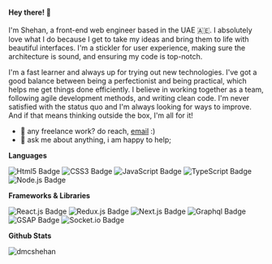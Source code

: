 #### Hey there! 👋

<p>I'm Shehan, a front-end web engineer based in the UAE 🇦🇪. I absolutely love what I do because I get to take my ideas and bring them to life with beautiful interfaces. I'm a stickler for user experience, making sure the architecture is sound, and ensuring my code is top-notch.</p>

<p>I'm a fast learner and always up for trying out new technologies. I've got a good balance between being a perfectionist and being practical, which helps me get things done efficiently. I believe in working together as a team, following agile development methods, and writing clean code. I'm never satisfied with the status quo and I'm always looking for ways to improve. And if that means thinking outside the box, I'm all for it!</p>

- 💼 any freelance work? do reach, [email](mailto:dmcshehan@outlook.com) :)
- 💬 ask me about anything, i am happy to help;



 **Languages**

<img src="https://img.shields.io/badge/Html-E34F26?style=for-the-badge&logo=html5&logoColor=white" alt="Html5 Badge"/> <img src="https://img.shields.io/badge/css-1572B6?style=for-the-badge&logo=css3&logoColor=white" alt="CSS3 Badge"/> <img src="https://img.shields.io/badge/javascript-F7DF1E?style=for-the-badge&logo=javascript&logoColor=black" alt="JavaScript Badge"/> <img src="https://img.shields.io/badge/typescript-3178C6?style=for-the-badge&logo=typescript&logoColor=white" alt="TypeScript Badge"/> <img src="https://img.shields.io/badge/node.js-339933?style=for-the-badge&logo=node.js&logoColor=white" alt="Node.js Badge"/>

**Frameworks & Libraries**

<img src="https://img.shields.io/badge/react.js-61DAFB?style=for-the-badge&logo=react&logoColor=white" alt="React.js Badge"/> <img src="https://img.shields.io/badge/redux.js-764ABC?style=for-the-badge&logo=redux&logoColor=white" alt="Redux.js Badge"/> <img src="https://img.shields.io/badge/next.js-000000?style=for-the-badge&logo=next.js&logoColor=white" alt="Next.js Badge"/> <img src="https://img.shields.io/badge/graphql-E10098?style=for-the-badge&logo=graphql&logoColor=white" alt="Graphql Badge"/> <img src="https://img.shields.io/badge/GSAP-88CE02?style=for-the-badge&logo=greensock&logoColor=black" alt="GSAP Badge"/> <img src="https://img.shields.io/badge/socket.io-61DAFB?style=for-the-badge&logo=socket.io&logoColor=white" alt="Socket.io Badge"/>

**Github Stats**

<img src="https://github-readme-stats.vercel.app/api?username=dmcshehan&show_icons=true" alt="dmcshehan" />


